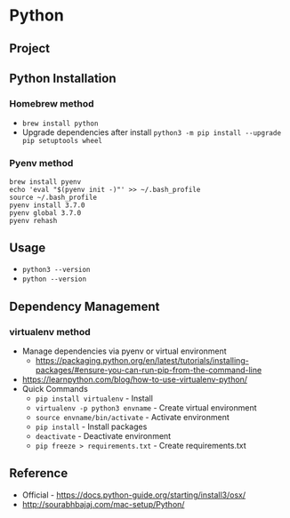 # Python 

## Project

## Python Installation

### Homebrew method

* `brew install python`
* Upgrade dependencies after install `python3 -m pip install --upgrade pip setuptools wheel`

### Pyenv method

```shell
brew install pyenv
echo 'eval "$(pyenv init -)"' >> ~/.bash_profile
source ~/.bash_profile
pyenv install 3.7.0
pyenv global 3.7.0
pyenv rehash
```

## Usage
* `python3 --version`
* `python --version`

## Dependency Management

### virtualenv method
* Manage dependencies via pyenv or virtual environment
    * https://packaging.python.org/en/latest/tutorials/installing-packages/#ensure-you-can-run-pip-from-the-command-line
* https://learnpython.com/blog/how-to-use-virtualenv-python/
* Quick Commands
  * `pip install virtualenv` - Install
  * `virtualenv -p python3 envname` - Create virtual environment
  * `source envname/bin/activate` - Activate environment
  * `pip install` - Install packages
  * `deactivate` - Deactivate environment
  * `pip freeze > requirements.txt` - Create requirements.txt 

## Reference

* Official - https://docs.python-guide.org/starting/install3/osx/
* http://sourabhbajaj.com/mac-setup/Python/
